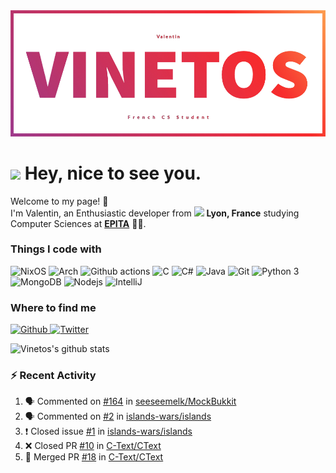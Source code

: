 <!--
**Vinetos/Vinetos** is a ✨ _special_ ✨ repository because its `README.md` (this file) appears on your GitHub profile.
-->
<a align="center" href="https://vinetos.fr">
  <img src="https://raw.githubusercontent.com/Vinetos/Vinetos/master/Vinetos%20Banner.png" />
</a>

# <img src="https://emojis.slackmojis.com/emojis/images/1531849430/4246/blob-sunglasses.gif?1531849430" width="50"/> Hey, nice to see you.

Welcome to my page! :wave:  
I'm Valentin, an Enthusiastic developer from <img src="https://image.flaticon.com/icons/svg/197/197560.svg" width="13"/> **Lyon, France** studying Computer Sciences at [**EPITA**](https://www.epita.fr/en/) 👨‍🎓.

### Things I code with
<p>
  <img alt="NixOS" src="https://img.shields.io/badge/-NixOS-00cec9?style=flat-square&logo=nixos&logoColor=white" />
  <img alt="Arch" src="https://img.shields.io/badge/-Arch-2088FF?style=flat-square&logo=arch-linux&logoColor=white" />
  <img alt="Github actions" src="https://img.shields.io/badge/-Github_Actions-4834d4?style=flat-square&logo=github-actions&logoColor=white" />
  <img alt="C" src="https://img.shields.io/badge/-C-be2edd?style=flat-square&logo=c&logoColor=white" />
  <img alt="C#" src="https://img.shields.io/badge/-C%23-E10098?style=flat-square&logo=c#&logoColor=white" />
  <img alt="Java" src="https://img.shields.io/badge/-Java-ea2845?style=flat-square&logo=java&logoColor=white" />
  <img alt="Git" src="https://img.shields.io/badge/-Git-F05032?style=flat-square&logo=git&logoColor=white" />
  <img alt="Python 3" src="https://img.shields.io/badge/-Python%203-F7B93E?style=flat-square&logo=python&logoColor=white" />
  <img alt="MongoDB" src="https://img.shields.io/badge/-MongoDB-13aa52?style=flat-square&logo=mongodb&logoColor=white" />
  <img alt="Nodejs" src="https://img.shields.io/badge/-Nodejs-43853d?style=flat-square&logo=Node.js&logoColor=white" />
  <img alt="IntelliJ" src="https://img.shields.io/badge/-IntelliJ-000000?style=flat-square&logo=intellij-idea&logoColor=white" />
</p>

### Where to find me
<p>
  <a href="https://github.com/Vinetos" target="_blank">
    <img alt="Github" src="https://img.shields.io/badge/GitHub-%2312100E.svg?&style=for-the-badge&logo=Github&logoColor=white" />
  </a> 
  <a href="https://twitter.com/Vinetos" target="_blank">
    <img alt="Twitter" src="https://img.shields.io/badge/twitter-%231DA1F2.svg?&style=for-the-badge&logo=twitter&logoColor=white" />
  </a> 
</p>


![Vinetos's github stats](https://github-readme-stats.vercel.app/api?username=Vinetos)

### :zap: Recent Activity

<!--START_SECTION:activity-->
1. 🗣 Commented on [#164](https://github.com/seeseemelk/MockBukkit/issues/164) in [seeseemelk/MockBukkit](https://github.com/seeseemelk/MockBukkit)
2. 🗣 Commented on [#2](https://github.com/islands-wars/islands/issues/2) in [islands-wars/islands](https://github.com/islands-wars/islands)
3. ❗️ Closed issue [#1](https://github.com/islands-wars/islands/issues/1) in [islands-wars/islands](https://github.com/islands-wars/islands)
4. ❌ Closed PR [#10](https://github.com/C-Text/CText/pull/10) in [C-Text/CText](https://github.com/C-Text/CText)
5. 🎉 Merged PR [#18](https://github.com/C-Text/CText/pull/18) in [C-Text/CText](https://github.com/C-Text/CText)
<!--END_SECTION:activity-->
